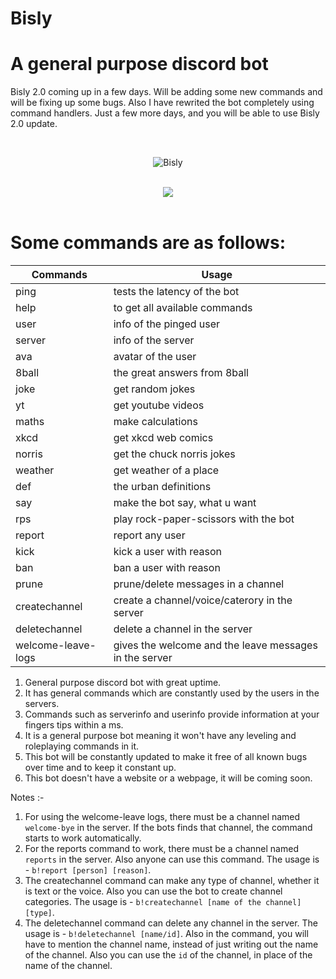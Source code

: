 Bisly
=====
# A general purpose discord bot
<p> Bisly 2.0 coming up in a few days.
Will be adding some new commands and will be fixing up some bugs. Also I have rewrited the bot completely using command handlers.
Just a few more days, and you will be able to use Bisly 2.0 update.</p><br>
<p align="center">
  <img src="https://discordbots.org/api/widget/496198253193461792.svg" alt="Bisly" />
<br><br>
<p align="center">
  <img src="https://forthebadge.com/images/badges/made-with-javascript.svg" />
<br><br>

# Some commands are as follows:
|Commands          |Usage                                                 |
|------------------|------------------------------------------------------|
|ping              |tests the latency of the bot                          |
|help              |to get all available commands                         |
|user              |info of the pinged user                               |
|server            |info of the server                                    |
|ava               |avatar of the user                                    |
|8ball             |the great answers from 8ball                          |
|joke              |get random jokes                                      |
|yt                |get youtube videos                                    |
|maths             |make calculations                                     |
|xkcd              |get xkcd web comics                                   |
|norris            |get the chuck norris jokes
|weather           |get weather of a place                                |
|def               |the urban definitions                                 |
|say               |make the bot say, what u want                         |
|rps               |play rock-paper-scissors with the bot                 |
|report            |report any user                                       |
|kick              |kick a user with reason                               |
|ban               |ban a user with reason                                |
|prune             |prune/delete messages in a channel                    |
|createchannel     |create a channel/voice/caterory in the server         |
|deletechannel     |delete a channel in the server                        |
|welcome-leave-logs|gives the welcome and the leave messages in the server|

1. General purpose discord bot with great uptime.
2. It has general commands which are constantly used by the users in the servers.
3. Commands such as serverinfo and userinfo provide information at your fingers tips within a ms. 
4. It is a general purpose bot meaning it won't have any leveling and roleplaying commands in it.
5. This bot will be constantly updated to make it free of all known bugs over time and to keep it constant up. 
6. This bot doesn't have a website or a webpage, it will be coming soon.

Notes :-
1) For using the welcome-leave logs, there must be a channel named <code>welcome-bye</code> in the server. If the bots finds that channel, the command starts to work automatically.
2) For the reports command to work, there must be a channel named <code>reports</code> in the server. Also anyone can use this command. The usage is - <code>b!report [person] [reason]</code>.
3) The createchannel command can make any type of channel, whether it is text or the voice. Also you can use the bot to create channel categories. The usage is - <code>b!createchannel [name of the channel] [type]</code>.
4) The deletechannel command can delete any channel in the server. The usage is - <code>b!deletechannel [name/id]</code>. Also in the command, you will have to mention the channel name, instead of just writing out the name of the channel. Also you can use the <code>id</code> of the channel, in place of the name of the channel.
